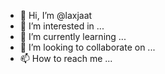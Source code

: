 - 👋 Hi, I’m @laxjaat
- 👀 I’m interested in ...
- 🌱 I’m currently learning ...
- 💞️ I’m looking to collaborate on ...
- 📫 How to reach me ...

<!---
laxjaat/laxjaat is a ✨ special ✨ repository because its `README.md` (this file) appears on your GitHub profile.
You can click the Preview link to take a look at your changes.
--->
